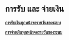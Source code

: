 # การรับ และ จ่ายเงิน

[**การรับเงินทุกหน้าจอรายวันของระบบ**](http://www.smlaccount.com/manual/?page_id=365)

[**การจ่ายเงินทุกหน้าจอรายวันของระบบ**](http://www.smlaccount.com/manual/?page_id=369)



